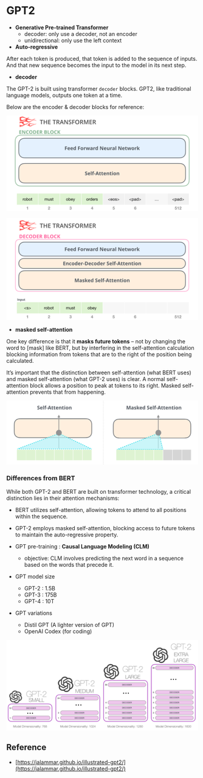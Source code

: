 
# GPT2

- **Generative Pre-trained Transformer**
    - decoder: only use a decoder, not an encoder
    - unidirectional: only use the left context
- **Auto-regressive**

After each token is produced, that token is added to the sequence of inputs. And that new sequence becomes the input to the model in its next step.

- **decoder**

The GPT-2 is built using transformer `decoder` blocks. GPT2, like traditional language models, outputs one token at a time. 

Below are the encoder & decoder blocks for reference:

![Untitled](GPT2%20f19e13e386234edc8c4ebfdc491c9eff/Untitled.png)

![Untitled](GPT2%20f19e13e386234edc8c4ebfdc491c9eff/Untitled%201.png)

- **masked self-attention**

One key difference is that it **masks future tokens** – not by changing the word to [mask] like BERT, but by interfering in the self-attention calculation blocking information from tokens that are to the right of the position being calculated.

It’s important that the distinction between self-attention (what BERT uses) and masked self-attention (what GPT-2 uses) is clear. A normal self-attention block allows a position to peak at tokens to its right. Masked self-attention prevents that from happening.

![Untitled](GPT2%20f19e13e386234edc8c4ebfdc491c9eff/Untitled%202.png)

### Differences from BERT

While both GPT-2 and BERT are built on transformer technology, a critical distinction lies in their attention mechanisms:

- BERT utilizes self-attention, allowing tokens to attend to all positions within the sequence.
- GPT-2 employs masked self-attention, blocking access to future tokens to maintain the auto-regressive property.

- GPT pre-training : **Causal Language Modeling (CLM)**
    - objective: CLM involves predicting the next word in a sequence based on the words that precede it.
- GPT model size
    - GPT-2 : 1.5B
    - GPT-3 : 175B
    - GPT-4 : 10T
- GPT variations
    - Distil GPT (A lighter version of GPT)
    - OpenAI Codex (for coding)

![Untitled](GPT2%20f19e13e386234edc8c4ebfdc491c9eff/Untitled%203.png)

## Reference
- [https://jalammar.github.io/illustrated-gpt2/](https://jalammar.github.io/illustrated-gpt2/)